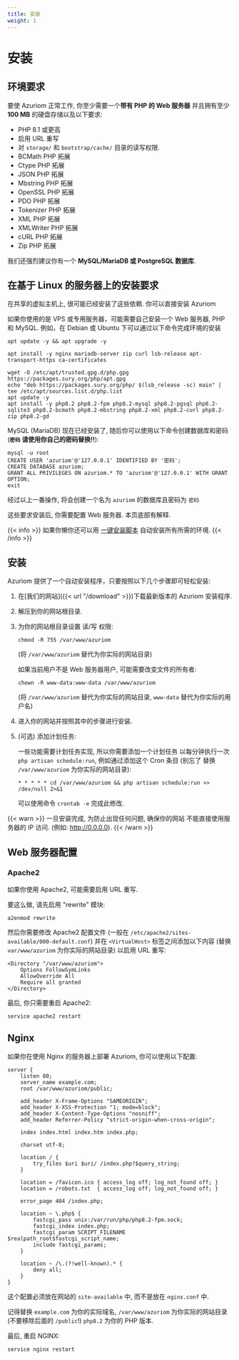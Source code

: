```yaml
---
title: 安装
weight: 1
---
```


# 安装

## 环境要求

要使 Azuriom 正常工作, 你至少需要一个**带有 PHP 的 Web 服务器** 并且拥有至少 **100 MB**
的硬盘存储以及以下要求:

- PHP 8.1 或更高
- 启用 URL 重写
- 对 `storage/` 和 `bootstrap/cache/` 目录的读写权限.
- BCMath PHP 拓展
- Ctype PHP 拓展
- JSON PHP 拓展
- Mbstring PHP 拓展
- OpenSSL PHP 拓展
- PDO PHP 拓展
- Tokenizer PHP 拓展
- XML PHP 拓展
- XMLWriter PHP 拓展
- cURL PHP 拓展
- Zip PHP 拓展

我们还强烈建议你有一个 **MySQL/MariaDB 或 PostgreSQL 数据库**.

## 在基于 Linux 的服务器上的安装要求

在共享的虚拟主机上, 很可能已经安装了这些依赖.
你可以直接安装 Azuriom

如果你使用的是 VPS 或专用服务器，可能需要自己安装一个 Web 服务器, PHP 和 MySQL.
例如，在 Debian 或 Ubuntu 下可以通过以下命令完成环境的安装

```
apt update -y && apt upgrade -y

apt install -y nginx mariadb-server zip curl lsb-release apt-transport-https ca-certificates

wget -O /etc/apt/trusted.gpg.d/php.gpg https://packages.sury.org/php/apt.gpg
echo "deb https://packages.sury.org/php/ $(lsb_release -sc) main" | tee /etc/apt/sources.list.d/php.list
apt update -y
apt install -y php8.2 php8.2-fpm php8.2-mysql php8.2-pgsql php8.2-sqlite3 php8.2-bcmath php8.2-mbstring php8.2-xml php8.2-curl php8.2-zip php8.2-gd
```

MySQL (MariaDB) 现在已经安装了, 随后你可以使用以下命令创建数据库和密码 (**`密码` 请使用你自己的密码替换!!**):

```
mysql -u root
CREATE USER 'azuriom'@'127.0.0.1' IDENTIFIED BY '密码';
CREATE DATABASE azuriom;
GRANT ALL PRIVILEGES ON azuriom.* TO 'azuriom'@'127.0.0.1' WITH GRANT OPTION;
exit
```

经过以上一番操作, 将会创建一个名为 `azuriom` 的数据库且密码为 `密码`

这些要求安装后, 你需要配置 Web 服务器. 本页底部有解释.

{{< info >}}
如果你懒你还可以用
[一键安装脚本](https://github.com/AzuriomCommunity/Script-AutoInstall)
自动安装所有所需的环境.
{{< /info >}}

## 安装

Azuriom 提供了一个自动安装程序，只要按照以下几个步骤即可轻松安装:

1. 在[我们的网站]({{< url "/download" >}})下载最新版本的 Azuriom 安装程序.

1. 解压到你的网站根目录.

1. 为你的网站根目录设置 读/写 权限:

   ```
   chmod -R 755 /var/www/azuriom
   ```

   (将 `/var/www/azuriom` 替代为你实际的网站目录)

   如果当前用户不是 Web 服务器用户, 可能需要改变文件的所有者:

   ```
   chown -R www-data:www-data /var/www/azuriom
   ```

   (将 `/var/www/azuriom` 替代为你实际的网站目录, `www-data` 替代为你实际的用户名)

1. 进入你的网站并按照其中的步骤进行安装.

1. (可选) 添加计划任务:

   一些功能需要计划任务实现, 所以你需要添加一个计划任务
   以每分钟执行一次 `php artisan schedule:run`, 例如通过添加这个 Cron 条目 (别忘了
   替换 `/var/www/azuriom`
   为你实际的网站目录):

   ```
   * * * * * cd /var/www/azuriom && php artisan schedule:run >> /dev/null 2>&1
   ```

   可以使用命令 `crontab -e` 完成此修改.

{{< warn >}}
一旦安装完成, 为防止出现任何问题, 确保你的网站
不能直接使用服务器的 IP 访问. (例如: http://0.0.0.0).
{{< /warn >}}

## Web 服务器配置

### Apache2

如果你使用 Apache2, 可能需要启用 URL 重写.

要这么做, 请先启用 "rewrite" 模块:

```
a2enmod rewrite
```

然后你需要修改 Apache2 配置文件 (一般在 `/etc/apache2/sites-available/000-default.conf`)
并在 `<VirtualHost>` 标签之间添加以下内容 (替换 `var/www/azuriom` 为你实际的网站目录)
以启用 URL 重写:

```
<Directory "/var/www/azuriom">
    Options FollowSymLinks
    AllowOverride All
    Require all granted
</Directory>
```

最后, 你只需要重启 Apache2:

```
service apache2 restart
```

## Nginx

如果你在使用 Nginx 的服务器上部署 Azuriom, 你可以使用以下配置:

```
server {
    listen 80;
    server_name example.com;
    root /var/www/azuriom/public;

    add_header X-Frame-Options "SAMEORIGIN";
    add_header X-XSS-Protection "1; mode=block";
    add_header X-Content-Type-Options "nosniff";
    add_header Referrer-Policy "strict-origin-when-cross-origin";

    index index.html index.htm index.php;

    charset utf-8;

    location / {
        try_files $uri $uri/ /index.php?$query_string;
    }

    location = /favicon.ico { access_log off; log_not_found off; }
    location = /robots.txt  { access_log off; log_not_found off; }

    error_page 404 /index.php;

    location ~ \.php$ {
        fastcgi_pass unix:/var/run/php/php8.2-fpm.sock;
        fastcgi_index index.php;
        fastcgi_param SCRIPT_FILENAME $realpath_root$fastcgi_script_name;
        include fastcgi_params;
    }

    location ~ /\.(?!well-known).* {
        deny all;
    }
}
```

这个配置必须放在网站的 `site-available` 中, 而不是放在 `nginx.conf` 中.

记得替换 `example.com` 为你的实际域名, `/var/www/azuriom`
为你实际的网站目录 (不要移除后面的 `/public`!)
`php8.2` 为你的 PHP 版本.

最后, 重启 NGINX:

```
service nginx restart
```
